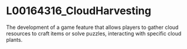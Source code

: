 # L00164316_CloudHarvesting
The development of a game feature that allows players to gather cloud resources to craft items or solve puzzles, interacting with specific cloud plants.
